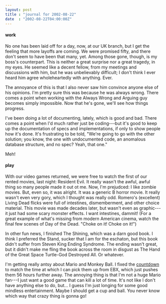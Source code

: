 ```yaml
---
layout: post
title : "journal for 2002-08-22"
date  : "2002-08-22T04:00:00Z"
---
```

<h4>work</h4>No one has been laid off for a day, now, at our UK branch, but I get the feeling that more layoffs are coming.  We were promised fifty, and there don't seem to have been that many, yet.  Among those gone, though, is my boss's counterpart.  This is neither a great surprise nor a great tragedy, in my eyes. He seemed like a decent fellow, from my meetings and discussions with him, but he was unbelievably difficult;  I don't think I ever heard him agree wholeheartedly with anything.  Ever.

The annoyance of this is that I also never saw him convince anyone else of his opinions.  I'm pretty sure this was because he was always wrong.  There comes a point when working with the Always Wrong and Arguing guy becomes simply impossible.  Now that he's gone, we'll see how things progress.

I've been doing a lot of documenting, lately, which is good and bad.  There comes a point when I'd much rather just be coding---but it's good to keep up the documentation of specs and implementations, if only to show people how it's done.  It's frustrating to be told, "We're going to go with the other solution; you know, the one with undocumented code, an anomalous database structure, and no spec?  Yeah, that one."

Meh!<h4>play</h4>With our video games returned, we were free to watch the first of our rented movies, last night:  Resident Evil.  It really wasn't the awful, awful thing so many people made it out ot me.  Now, I'm prejudced:  I like zombie movies. But, even so, it was alright.  It was a generic B horror movie.  It really wasn't even very gory, which I thought was really odd.  Romero's (excellent) Living Dead flicks were full of intestines, dismemberment, and other choice material.  This movie was made decades later, but wasn't even as graphic---it just had some scary monster effects.  I want intestines, dammit!  (For a great example of what's missing from modern American cinema, watch the final few scenes of Day of the Dead.  "Choke on it!  Choke on it!")

In other fun news, I finished The Shining, which was a darn good book.  I think I preferred the Stand, sucker that I am for the eschaton, but this book didn't suffer from Steven King Ending Syndrome.  The ending wasn't great, but it didn't make me fling the book across the room in disgust as The Hand of the Great Space Turtle-God Destroyed All.  Or whatever.

I'm getting really antsy about Mario and Monkey Ball.  I fixed the <a href='/countdown/'>countdown</a> to match the time at which I can pick them up from EBX, which just pushes them 56 hours further away.  The annoying thing is that I'm not a huge Mario fan---I just want a good game that can kill a lot of time.  It's not like I don't have anything else to do, but... I guess I'm just longing for some good mindless entertainment.  Maybe I should get a cup and ball.  You never know which way that crazy thing is gonna go!

